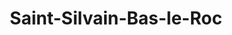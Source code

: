 ---
title: Saint-Silvain-Bas-le-Roc
url: /saint-silvain-bas-le-roc/
latitude: 46.338
longitude: 2.234
---